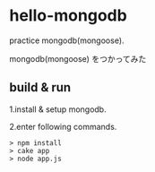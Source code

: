 hello-mongodb
====
practice mongodb(mongoose).

mongodb(mongoose) をつかってみた

build & run
----
1.install & setup mongodb.

2.enter following commands.

    > npm install
    > cake app
    > node app.js
